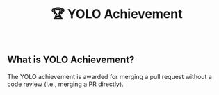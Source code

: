 <div align="center">

# 🏆 YOLO Achievement

</div>
<br>

## What is YOLO Achievement?
The YOLO achievement is awarded for merging a pull request without a code review (i.e., merging a PR directly).